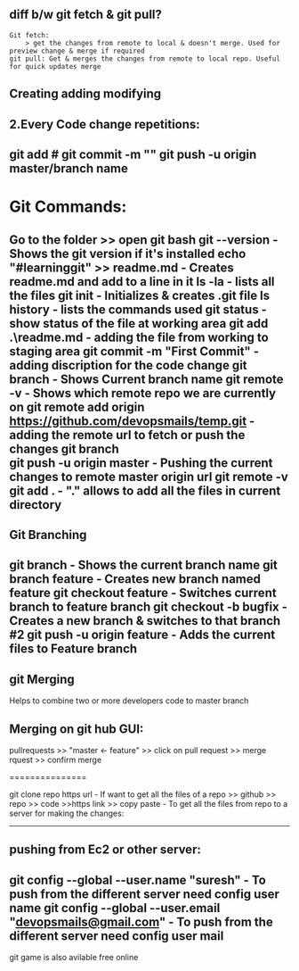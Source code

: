 diff b/w git fetch & git pull?
----
```
Git fetch: 
    > get the changes from remote to local & doesn't merge. Used for preview change & merge if required
git pull: Get & merges the changes from remote to local repo. Useful for quick updates merge
```

Creating
adding
modifying
----------
2.Every Code change repetitions:
----------------
git add #
git commit -m ""
git push -u origin master/branch name
---------------
Git Commands:
==========
 Go to the folder >> open git bash
git --version                           -     Shows the git version if it's installed
echo "#learninggit" >> readme.md        -     Creates readme.md and add to a line in it
ls -la                                  -     lists all the files
git init                                -     Initializes & creates .git file
ls
history                                 -     lists the commands used
git status                              -     show status of the file at working area
git add .\readme.md                     -     adding the file from working to staging area
git commit -m "First Commit"            -     adding discription for the code change
git branch                              -     Shows Current branch name
git remote -v                           -     Shows which remote repo we are currently on
git remote add origin https://github.com/devopsmails/temp.git
                                        -     adding the remote url to fetch or push the changes
git branch                        
git push -u origin master               -     Pushing the current changes to remote master origin url
git remote -v
git add .                               -     "." allows to add all the files in current directory
-------------
Git Branching
------------
git branch                              -     Shows the current branch name
git branch feature                      -     Creates new branch named feature
git checkout feature                    -     Switches current branch to feature branch
git checkout -b bugfix                  -     Creates a new branch & switches to that branch
#2
git push -u origin feature              -     Adds the current files to Feature branch
------------
git Merging
-----------
Helps to combine two or more developers code to master branch

Merging on git hub GUI:
----------------------
pullrequests >> "master <- feature" >> click on pull request >> merge rquest >> confirm merge

===============

git clone repo https url                   - If want to get all the files of a repo >> github >> repo >> code                                              >>https link >> copy paste 
                                           - To get all the files from repo to a server for making the                                                     changes:

------------------
pushing from Ec2 or other server:
------------
git config --global --user.name "suresh"  - To push from the different server need config user name 
git config --global --user.email "devopsmails@gmail.com"
                                          - To push from the different server need config user mail
--------------
git game is also avilable free online
